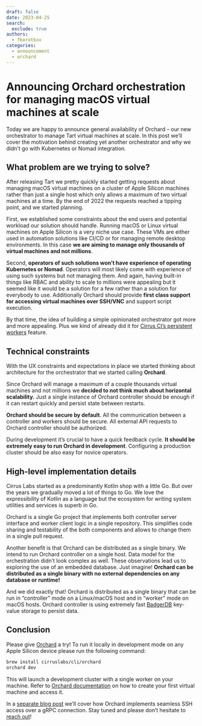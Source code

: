 ```yaml
---
draft: false
date: 2023-04-25
search:
  exclude: true
authors:
  - fkorotkov
categories:
  - announcement
  - orchard
---
```


# Announcing Orchard orchestration for managing macOS virtual machines at scale

Today we are happy to announce general availability of Orchard – our new orchestrator to manage Tart virtual machines at scale.
In this post we’ll cover the motivation behind creating yet another orchestrator and why we didn’t go with Kubernetes or Nomad integration.

## What problem are we trying to solve?

After releasing Tart we pretty quickly started getting requests about managing macOS virtual machines on a cluster of
Apple Silicon machines rather than just a single host which only allows a maximum of two virtual machines at a time.
By the end of 2022 the requests reached a tipping point, and we started planning.

<!-- more -->

First, we established some constraints about the end users and potential workload our solution should handle.
Running macOS or Linux virtual machines on Apple Silicon is a very niche use case. These VMs are either used in
automation solutions like CI/CD or for managing remote desktop environments. In this case **we are aiming to manage
only thousands of virtual machines and not millions**.

Second, **operators of such solutions won’t have experience of operating Kubernetes or Nomad**. Operators will most likely
come with experience of using such systems but not managing them. And again, having built-in things like RBAC and
ability to scale to millions were appealing but it seemed like it would be a solution for a few rather than a solution
for everybody to use. Additionally Orchard should provide **first class support for accessing virtual machines over SSH/VNC**
and support script execution.

By that time, the idea of building a simple opinionated orchestrator got more and more appealing. Plus we kind of already did it
for [Cirrus CI’s persistent workers](https://cirrus-ci.org/guide/persistent-workers/) feature.

## Technical constraints

With the UX constraints and expectations in place we started thinking about architecture for the orchestrator that we
started calling **Orchard**.

<script src="https://unpkg.com/@dotlottie/player-component@latest/dist/dotlottie-player.js"></script>
<dotlottie-player
src="/assets/animations/Orchard.lottie"
mode="normal"
style="width: 100%; height: 360px; margin: auto; background-color: rgb(5 62 94)"
autoplay
loop
/>

Since Orchard will manage a maximum of a couple thousands virtual machines and not millions we **decided to not think much
about horizontal scalability.** Just a single instance of Orchard controller should be enough if it can restart quickly and
persist state between restarts.

**Orchard should be secure by default**. All the communication between a controller and workers should be secure.
All external API requests to Orchard controller should be authorized.

During development it’s crucial to have a quick feedback cycle. **It should be extremely easy to run Orchard in development**.
Configuring a production cluster should be also easy for novice operators.

## High-level implementation details

Cirrus Labs started as a predominantly Kotlin shop with a little Go. But over the years we gradually moved a lot of things to Go.
We love the expressibility of Kotlin as a language but the ecosystem for writing system utilities and services is superb in Go.

Orchard is a single Go project that implements both controller server interface and worker client logic in a single repository.
This simplifies code sharing and testability of the both components and allows to change them in a single pull request.

Another benefit is that Orchard can be distributed as a single binary. We intend to run Orchard controller on a single host.
Data model for the orchestration didn’t look complex as well. These observations lead us to exploring the use of an embedded database.
Just imagine! **Orchard can be distributed as a single binary with no external dependencies on any database or runtime!**

And we did exactly that! Orchard is distributed as a single binary that can be run in “controller” mode on a Linux/macOS host and
in “worker” mode on macOS hosts. Orchard controller is using extremely fast [BadgerDB](https://dgraph.io/docs/badger/) key-value storage to persist data.

## Conclusion

Please give [Orchard](https://github.com/cirruslabs/orchard) a try! To run it locally in development mode on any Apple Silicon device
please run the following command:

```bash
brew install cirruslabs/cli/orchard
orchard dev
```

This will launch a development cluster with a single worker on your machine. Refer to [Orchard documentation](https://github.com/cirruslabs/orchard#creating-virtual-machines)
on how to create your first virtual machine and access it.

In a [separate blog post](/blog/2023/04/28/ssh-over-grpc-or-how-orchard-simplifies-accessing-vms-in-private-networks/)
we’ll cover how Orchard implements seamless SSH access over a gRPC connection. Stay tuned and please don’t hesitate to
[reach out](https://github.com/cirruslabs/orchard/discussions/landing)! 
